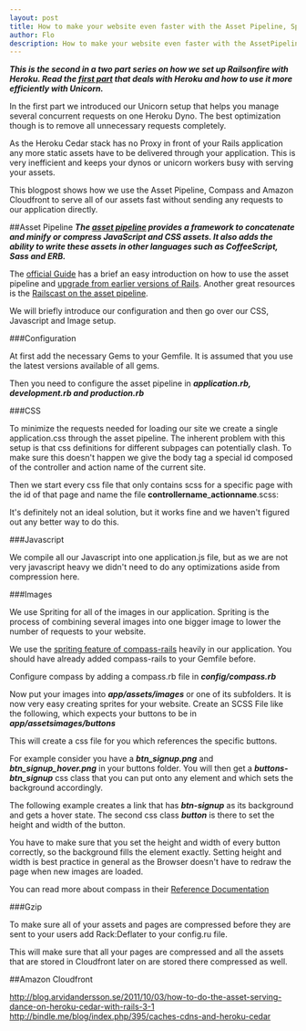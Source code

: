 ```yaml
---
layout: post
title: How to make your website even faster with the Asset Pipeline, Sprites and Amazon Cloudfront
author: Flo
description: How to make your website even faster with the AssetPipeline, Sprites and Amazon Cloudfront
---
```


***This is the second in a two part series on how we set up Railsonfire with Heroku. Read the [first part](/2012/05/06/Unicorn-on-Heroku.html) that deals with Heroku and how to use it more efficiently with Unicorn.***

In the first part we introduced our Unicorn setup that helps you manage several concurrent requests on one Heroku Dyno. The best optimization though is to remove all unnecessary requests completely.

As the Heroku Cedar stack has no Proxy in front of your Rails application any more static assets have to be delivered through your application. This is very inefficient and keeps your dynos or unicorn workers busy with serving your assets.

This blogpost shows how we use the Asset Pipeline, Compass and Amazon Cloudfront to serve all of our assets fast without sending any requests to our application directly.

##Asset Pipeline
***The [asset pipeline](http://guides.rubyonrails.org/asset_pipeline.html) provides a framework to concatenate and minify or compress JavaScript and CSS assets. It also adds the ability to write these assets in other languages such as CoffeeScript, Sass and ERB.***

The [official Guide](http://guides.rubyonrails.org/asset_pipeline.html) has a brief an easy introduction on how to use the asset pipeline and [upgrade from earlier versions of Rails](http://guides.rubyonrails.org/asset_pipeline.html#upgrading-from-old-versions-of-rails). Another great resources is the [Railscast on the asset pipeline](http://railscasts.com/episodes/279-understanding-the-asset-pipeline).

We will briefly introduce our configuration and then go over our CSS, Javascript and Image setup.

###Configuration

At first add the necessary Gems to your Gemfile. It is assumed that you use the latest versions available of all gems.
<script src="https://gist.github.com/2694525.js?file=Gemfile"></script>

Then you need to configure the asset pipeline in ***application.rb, development.rb and production.rb***

<script src="https://gist.github.com/2694525.js?file=application.rb"></script>
<script src="https://gist.github.com/2694525.js?file=development.rb"></script>
<script src="https://gist.github.com/2694525.js?file=production.rb"></script>

###CSS

To minimize the requests needed for loading our site we create a single application.css through the asset pipeline. The inherent problem with this setup is that css definitions for different subpages can potentially clash. To make sure this doesn't happen we give the body tag a special id composed of the controller and action name of the current site.

<script src="https://gist.github.com/2694525.js?file=application.html.erb"></script>

Then we start every css file that only contains scss for a specific page with the id of that page and name the file **controllername**\_**actionname**.scss:

<script src="https://gist.github.com/2694525.js?file=home_index.scss"></script>

It's definitely not an ideal solution, but it works fine and we haven't figured out any better way to do this.

###Javascript

We compile all our Javascript into one application.js file, but as we are not very javascript heavy we didn't need to do any optimizations aside from compression here.

###Images

We use Spriting for all of the images in our application. Spriting is the process of combining several images into one bigger image to lower the number of requests to your website.

We use the [spriting feature of compass-rails](http://compass-style.org/help/tutorials/spriting/) heavily in our application. You should have already added compass-rails to your Gemfile before.

Configure compass by adding a compass.rb file in ***config/compass.rb***
<script src="https://gist.github.com/2694525.js?file=compass.rb"></script>

Now put your images into ***app/assets/images*** or one of its subfolders.
It is now very easy creating sprites for your website. Create an SCSS File like the following, which expects your buttons to be in ***app/assetsimages/buttons***
<script src="https://gist.github.com/2694525.js?file=buttons.scss"></script>

This will create a css file for you which references the specific buttons.

For example consider you have a ***btn_signup.png*** and ***btn_signup_hover.png*** in your buttons folder. You will then get a ***buttons-btn_signup*** css class that you can put onto any element and which sets the background accordingly.

The following example creates a link that has ***btn-signup*** as its background and gets a hover state. The second css class ***button*** is there to set the height and width of the button.
<script src="https://gist.github.com/2694525.js?file=button_example.html.haml"></script>

You have to make sure that you set the height and width of every button correctly, so the background fills the element exactly. Setting height and width is best practice in general as the Browser doesn't have to redraw the page when new images are loaded.

You can read more about compass in their [Reference Documentation](http://compass-style.org/reference/compass/)

###Gzip

To make sure all of your assets and pages are compressed before they are sent to your users add Rack:Deflater to your config.ru file.
<script src="https://gist.github.com/2694525.js?file=config.ru"></script>

This will make sure that all your pages are compressed and all the assets that are stored in Cloudfront later on are stored there compressed as well.

##Amazon Cloudfront



http://blog.arvidandersson.se/2011/10/03/how-to-do-the-asset-serving-dance-on-heroku-cedar-with-rails-3-1
http://bindle.me/blog/index.php/395/caches-cdns-and-heroku-cedar